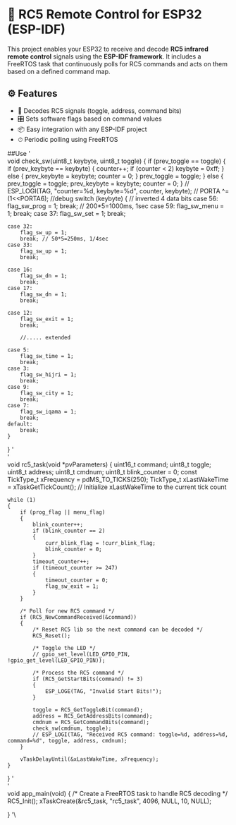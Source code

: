 # 📡 RC5 Remote Control for ESP32 (ESP-IDF)

This project enables your ESP32 to receive and decode **RC5 infrared remote control** signals using the **ESP-IDF framework**. It includes a FreeRTOS task that continuously polls for RC5 commands and acts on them based on a defined command map.



## ⚙️ Features

- 🧠 Decodes RC5 signals (toggle, address, command bits)
- 🎛 Sets software flags based on command values
- 📦 Easy integration with any ESP-IDF project
- ⏱ Periodic polling using FreeRTOS

##Use
'\
void check_sw(uint8_t keybyte, uint8_t toggle)
{
    if (prev_toggle == toggle)
    {
        if (prev_keybyte == keybyte)
        {
            counter++;
            if (counter < 2)
                keybyte = 0xff;
        }
        else
        {
            prev_keybyte = keybyte;
            counter = 0;
        }
        prev_toggle = toggle;
    }
    else
    {
        prev_toggle = toggle;
        prev_keybyte = keybyte;
        counter = 0;
    }
    // ESP_LOGI(TAG, "counter=%d, keybyte=%d", counter, keybyte);
    //  PORTA ^= (1<<PORTA6); //debug
    switch (keybyte)
    {
    // inverted 4 data bits
    case 56:
        flag_sw_prog = 1;
        break; // 200*5=1000ms, 1sec
    case 59:
        flag_sw_menu = 1;
        break;
    case 37:
        flag_sw_set = 1;
        break;

    case 32:
        flag_sw_up = 1;
        break; // 50*5=250ms, 1/4sec
    case 33:
        flag_sw_up = 1;
        break;

    case 16:
        flag_sw_dn = 1;
        break;
    case 17:
        flag_sw_dn = 1;
        break;

    case 12:
        flag_sw_exit = 1;
        break;

        //..... extended

    case 5:
        flag_sw_time = 1;
        break;
    case 3:
        flag_sw_hijri = 1;
        break;
    case 9:
        flag_sw_city = 1;
        break;
    case 7:
        flag_sw_iqama = 1;
        break;
    default:
        break;
    }
}
'\
'\
void rc5_task(void *pvParameters)
{
    uint16_t command;
    uint8_t toggle;
    uint8_t address;
    uint8_t cmdnum;
    uint8_t blink_counter = 0;
    const TickType_t xFrequency = pdMS_TO_TICKS(250);
    TickType_t xLastWakeTime = xTaskGetTickCount(); // Initialize xLastWakeTime to the current tick count

    while (1)
    {
        if (prog_flag || menu_flag)
        {
            blink_counter++;
            if (blink_counter == 2)
            {
                curr_blink_flag = !curr_blink_flag;
                blink_counter = 0;
            }
            timeout_counter++;
            if (timeout_counter >= 247)
            {
                timeout_counter = 0;
                flag_sw_exit = 1;
            }
        }

        /* Poll for new RC5 command */
        if (RC5_NewCommandReceived(&command))
        {
            /* Reset RC5 lib so the next command can be decoded */
            RC5_Reset();

            /* Toggle the LED */
            // gpio_set_level(LED_GPIO_PIN, !gpio_get_level(LED_GPIO_PIN));

            /* Process the RC5 command */
            if (RC5_GetStartBits(command) != 3)
            {
                ESP_LOGE(TAG, "Invalid Start Bits!");
            }

            toggle = RC5_GetToggleBit(command);
            address = RC5_GetAddressBits(command);
            cmdnum = RC5_GetCommandBits(command);
            check_sw(cmdnum, toggle);
            // ESP_LOGI(TAG, "Received RC5 command: toggle=%d, address=%d, command=%d", toggle, address, cmdnum);
        }

        vTaskDelayUntil(&xLastWakeTime, xFrequency);
    }
}
'\
'\
void app_main(void)
{
     /* Create a FreeRTOS task to handle RC5 decoding */
    RC5_Init();
    xTaskCreate(&rc5_task, "rc5_task", 4096, NULL, 10, NULL);

}
'\
